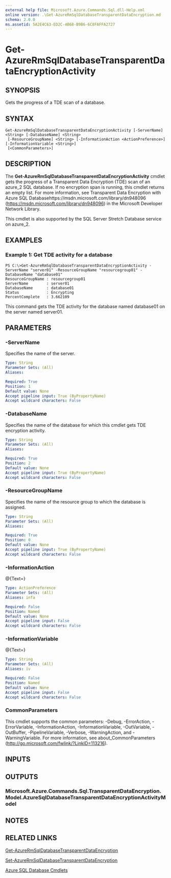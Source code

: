 ```yaml
---
external help file: Microsoft.Azure.Commands.Sql.dll-Help.xml
online version: .\Get-AzureRmSqlDatabaseTransparentDataEncryption.md
schema: 2.0.0
ms.assetid: 5A2E4C63-ED2C-4B68-B9B6-6C8FAFFA2727
---
```


# Get-AzureRmSqlDatabaseTransparentDataEncryptionActivity

## SYNOPSIS
Gets the progress of a TDE scan of a database.

## SYNTAX

```
Get-AzureRmSqlDatabaseTransparentDataEncryptionActivity [-ServerName] <String> [-DatabaseName] <String>
 [-ResourceGroupName] <String> [-InformationAction <ActionPreference>] [-InformationVariable <String>]
 [<CommonParameters>]
```

## DESCRIPTION
The **Get-AzureRmSqlDatabaseTransparentDataEncryptionActivity** cmdlet gets the progress of a Transparent Data Encryption (TDE) scan of an azure_2 SQL database.
If no encryption span is running, this cmdlet returns an empty list.
For more information, see Transparent Data Encryption with Azure SQL Databasehttps://msdn.microsoft.com/library/dn948096 (https://msdn.microsoft.com/library/dn948096) in the Microsoft Developer Network Library.

This cmdlet is also supported by the SQL Server Stretch Database service on azure_2.

## EXAMPLES

### Example 1: Get TDE activity for a database
```
PS C:\>Get-AzureRmSqlDatabaseTransparentDataEncryptionActivity -ServerName "server01" -ResourceGroupName "resourcegroup01" -DatabaseName "database01"
ResourceGroupName : resourcegroup01
ServerName        : server01
DatabaseName      : database01
Status            : Encrypting
PercentComplete   : 3.662109
```

This command gets the TDE activity for the database named database01 on the server named server01.

## PARAMETERS

### -ServerName
Specifies the name of the server.

```yaml
Type: String
Parameter Sets: (All)
Aliases: 

Required: True
Position: 1
Default value: None
Accept pipeline input: True (ByPropertyName)
Accept wildcard characters: False
```

### -DatabaseName
Specifies the name of the database for which this cmdlet gets TDE encryption activity.

```yaml
Type: String
Parameter Sets: (All)
Aliases: 

Required: True
Position: 2
Default value: None
Accept pipeline input: True (ByPropertyName)
Accept wildcard characters: False
```

### -ResourceGroupName
Specifies the name of the resource group to which the database is assigned.

```yaml
Type: String
Parameter Sets: (All)
Aliases: 

Required: True
Position: 0
Default value: None
Accept pipeline input: True (ByPropertyName)
Accept wildcard characters: False
```

### -InformationAction
@{Text=}

```yaml
Type: ActionPreference
Parameter Sets: (All)
Aliases: infa

Required: False
Position: Named
Default value: None
Accept pipeline input: False
Accept wildcard characters: False
```

### -InformationVariable
@{Text=}

```yaml
Type: String
Parameter Sets: (All)
Aliases: iv

Required: False
Position: Named
Default value: None
Accept pipeline input: False
Accept wildcard characters: False
```

### CommonParameters
This cmdlet supports the common parameters: -Debug, -ErrorAction, -ErrorVariable, -InformationAction, -InformationVariable, -OutVariable, -OutBuffer, -PipelineVariable, -Verbose, -WarningAction, and -WarningVariable. For more information, see about_CommonParameters (http://go.microsoft.com/fwlink/?LinkID=113216).

## INPUTS

## OUTPUTS

### Microsoft.Azure.Commands.Sql.TransparentDataEncryption.Model.AzureSqlDatabaseTransparentDataEncryptionActivityModel

## NOTES

## RELATED LINKS

[Get-AzureRmSqlDatabaseTransparentDataEncryption](./Get-AzureRmSqlDatabaseTransparentDataEncryption.md)

[Set-AzureRmSqlDatabaseTransparentDataEncryption](./Set-AzureRmSqlDatabaseTransparentDataEncryption.md)

[Azure SQL Database Cmdlets](./AzureRM.Sql.md)


